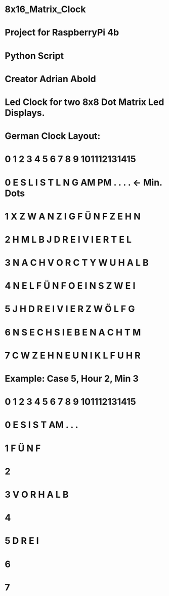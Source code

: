 # 8x16_Matrix_Clock
# Project for RaspberryPi 4b 
# Python Script
# Creator Adrian Abold
#
#
#
# Led Clock for two 8x8 Dot Matrix Led Displays.
#
#
# German Clock Layout:
#
#   0 1 2 3 4 5 6 7 8 9 101112131415
# 0 E S L I S T L N G AM PM . . . .  <- Min. Dots
# 1 X Z W A N Z I G F Ü N F Z E H N
# 2 H M L B J D R E I V I E R T E L
# 3 N A C H V O R C T Y W U H A L B
# 4 N E L F Ü N F O E I N S Z W E I
# 5 J H D R E I V I E R Z W Ö L F G
# 6 N S E C H S I E B E N A C H T M
# 7 C W Z E H N E U N I K L F U H R
#
#
# Example: Case 5, Hour 2, Min 3 
#
#   0 1 2 3 4 5 6 7 8 9 101112131415
# 0 E S   I S T       AM      . . . 
# 1                 F Ü N F
# 2
# 3         V O R           H A L B
# 4
# 5     D R E I
# 6
# 7
#
